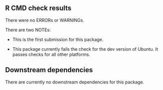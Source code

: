 ## R CMD check results
There were no ERRORs or WARNINGs. 

There are two NOTEs:

* This is the first submission for this package.

* This package currently fails the check for the dev version of Ubuntu. It 
  passes checks for all other platforms.


## Downstream dependencies
There are currently no downstream dependencies for this package.
